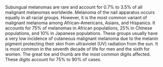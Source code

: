 Subungual melanomas are rare and account for 0.7% to 3.5% of all malignant melanomas worldwide. Melanoma of the nail apparatus occurs equally in all racial groups. However, it is the most common variant of malignant melanoma among African-Americans, Asians, and Hispanics. It accounts for 75% of melanomas in African populations, 25% in Chinese populations, and 10% in Japanese populations. These groups usually have a very low incidence of cutaneous malignant melanoma due to the melanin pigment protecting their skin from ultraviolet (UV) radiation from the sun. It is most common in the seventh decade of life for men and the sixth for women. The great toe and thumb are the most common digits affected. These digits account for 75% to 90% of cases.